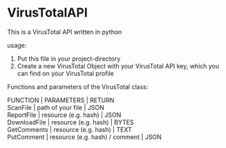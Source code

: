 # VirusTotalAPI

This is a VirusTotal API written in python

usage:
  1. Put this file in your project-directory
  2. Create a new VirusTotal Object with your VirusTotal API key, which you can find on your VirusTotal profile

Functions and parameters of the VirusTotal class:


FUNCTION   | PARAMETERS                      | RETURN<br />
ScanFile   | path of your file               | JSON<br />
ReportFile |  resource (e.g. hash)            | JSON<br />
DownloadFile | resource (e.g. hash)            | BYTES<br />
GetComments | resource (e.g. hash)            | TEXT<br />
PutComment | resource (e.g. hash) / comment  | JSON
